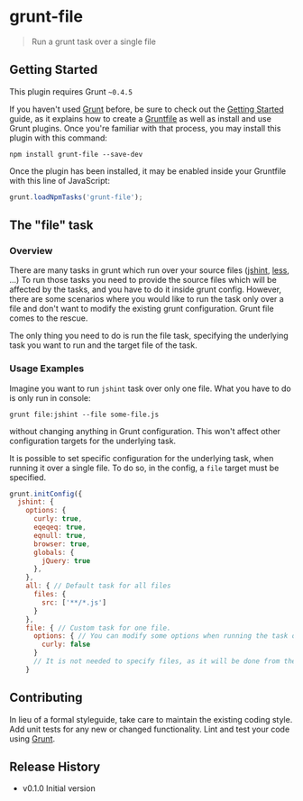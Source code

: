 # grunt-file

> Run a grunt task over a single file

## Getting Started
This plugin requires Grunt `~0.4.5`

If you haven't used [Grunt](http://gruntjs.com/) before, be sure to check out the [Getting Started](http://gruntjs.com/getting-started) guide, as it explains how to create a [Gruntfile](http://gruntjs.com/sample-gruntfile) as well as install and use Grunt plugins. Once you're familiar with that process, you may install this plugin with this command:

```shell
npm install grunt-file --save-dev
```

Once the plugin has been installed, it may be enabled inside your Gruntfile with this line of JavaScript:

```js
grunt.loadNpmTasks('grunt-file');
```

## The "file" task

### Overview

There are many tasks in grunt which run over your source files ([jshint](https://github.com/gruntjs/grunt-contrib-jshint), 
[less](https://github.com/gruntjs/grunt-contrib-less), ...) To run those tasks you need to provide the source files
which will be affected by the tasks, and you have to do it inside grunt config. However, there are some scenarios where 
you would like to run the task only over a file and don't want to modify the existing grunt configuration. Grunt file comes
to the rescue.

The only thing you need to do is run the file task, specifying the underlying task you want to run and the target file of the task.

### Usage Examples

Imagine you want to run `jshint` task over only one file. What you have to do is only run in console:
```shell
grunt file:jshint --file some-file.js
```
without changing anything in Grunt configuration. This won't affect other configuration targets for the underlying task.

It is possible to set specific configuration for the underlying task, when running it over a single file. To do so,
in the config, a `file` target must be specified.
```js
grunt.initConfig({
  jshint: {
    options: {
      curly: true,
      eqeqeq: true,
      eqnull: true,
      browser: true,
      globals: {
        jQuery: true
      },
    },
    all: { // Default task for all files
      files: {
        src: ['**/*.js']
      }
    },
    file: { // Custom task for one file. 
      options: { // You can modify some options when running the task over a single file
        curly: false 
      }
      // It is not needed to specify files, as it will be done from the shell
    }
```


## Contributing
In lieu of a formal styleguide, take care to maintain the existing coding style. Add unit tests for any new or changed functionality. Lint and test your code using [Grunt](http://gruntjs.com/).

## Release History
* v0.1.0 Initial version
